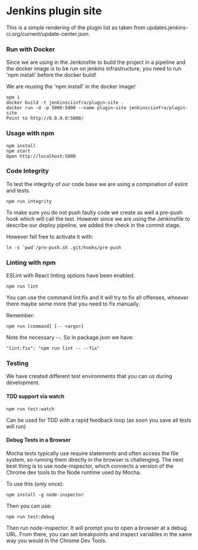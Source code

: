 # Jenkins plugin site
This is a simple rendering of the plugin list as taken from updates.jenkins-ci.org/current/update-center.json.

### Run with Docker

Since we are using in the Jenkinsfile to build the project in a pipeline and the docker image
is to be run on jenkins infrastructure, you need to run 'npm install' before the docker build!

We are reusing the 'npm install' in the docker image!

```
npm i
docker build -t jenkinsciinfra/plugin-site .
docker run -d -p 5000:5000 --name plugin-site jenkinsciinfra/plugin-site
Point to http://0.0.0.0:5000/
```

### Usage with npm


```
npm install
npm start
Open http://localhost:5000
```

### Code Integrity

To test the integrity of our code base we are using a compination of eslint and tests.

```
npm run integrity
```

To make sure you do not push faulty code we create as well a pre-push hook which will call the test. However since we
are using the Jenkinsfile to describe our deploy pipeline, we added the check in the commit stage.

However fell free to activate it with:

```
ln -s `pwd`/pre-push.sh .git/hooks/pre-push
```

### Linting with npm

ESLint with React linting options have been enabled.

```
npm run lint
```

You can use the command lint:fix and it will try to fix all
offenses, whoever there maybe some more that you need to fix manually.

Remember:

```
npm run [command] [-- <args>]
```

Note the necessary --. So in package.json we have:

```
"lint:fix": "npm run lint -- --fix"
```

### Testing

We have created different test environments that you can us during development.

#### TDD support via watch

```
npm run test:watch
```

Can be used for TDD with a rapid feedback loop (as soon you save all tests will run)

#### Debug Tests in a Browser

Mocha tests typically use require statements and often access the file system,
so running them directly in the browser is challenging.
The next best thing is to use node-inspector, which connects a version of the
Chrome dev tools to the Node runtime used by Mocha.

To use this (only once):

```
npm install -g node-inspector

```
Then you can use:

```
npm run test:debug
```

Then run node-inspector. It will prompt you to open a browser at a debug URL.
From there, you can set breakpoints and inspect variables in the same way
you would in the Chrome Dev Tools.
